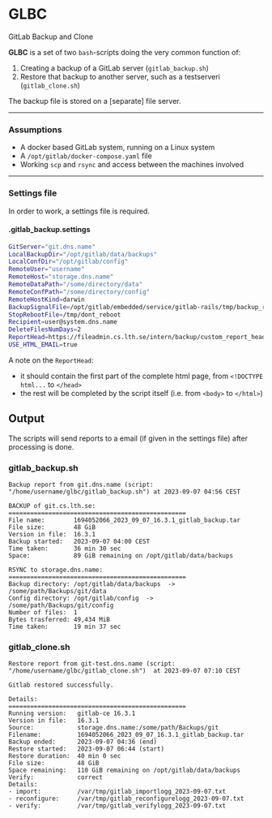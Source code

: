# GLBC
GitLab Backup and Clone

**GLBC** is a set of two `bash`-scripts doing the very common function of:

  1. Creating a backup of a GitLab server (`gitlab_backup.sh`)
  2. Restore that backup to another server, such as a testserveri (`gitlab_clone.sh`)

The backup file is stored on a [separate] file server.

-----

### Assumptions

  * A docker based GitLab system, running on a Linux system
  * A `/opt/gitlab/docker-compose.yaml` file
  * Working `scp` and `rsync` and access between the machines involved

-----

### Settings file

In order to work, a settings file is required.

#### .gitlab_backup.settings
```bash
GitServer="git.dns.name"
LocalBackupDir="/opt/gitlab/data/backups"
LocalConfDir="/opt/gitlab/config"
RemoteUser="username"
RemoteHost="storage.dns.name"
RemoteDataPath="/some/directory/data"
RemoteConfPath="/some/directory/config"
RemoteHostKind=darwin
BackupSignalFile=/opt/gitlab/embedded/service/gitlab-rails/tmp/backup_restore.pid
StopRebootFile=/tmp/dont_reboot
Recipient=user@system.dns.name
DeleteFilesNumDays=2
ReportHead=https://fileadmin.cs.lth.se/intern/backup/custom_report_head.html
USE_HTML_EMAIL=true
```

A note on the `ReportHead`:  

  * it should contain the first part of the complete html page, from `<!DOCTYPE html...` to `</head>`
  * the rest will be completed by the script itself (i.e. from `<body>` to `</html>`)



## Output

The scripts will send reports to a email (if given in the settings file) after processing is done.

### gitlab_backup.sh
```text
Backup report from git.dns.name (script: "/home/username/glbc/gitlab_backup.sh") at 2023-09-07 04:56 CEST

BACKUP of git.cs.lth.se:
=================================================
File name:        1694052066_2023_09_07_16.3.1_gitlab_backup.tar
File size:        48 GiB
Version in file:  16.3.1
Backup started:   2023-09-07 04:00 CEST
Time taken:       36 min 30 sec
Space:            89 GiB remaining on /opt/gitlab/data/backups

RSYNC to storage.dns.name:
=================================================
Backup directory: /opt/gitlab/data/backups  ->  /some/path/Backups/git/data
Config directory: /opt/gitlab/config  ->  /some/path/Backups/git/config
Number of files:  1
Bytes trasferred: 49,434 MiB
Time taken:       19 min 37 sec
```

### gitlab_clone.sh
```text
Restore report from git-test.dns.name (script: "/home/username/glbc/gitlab_clone.sh")  at 2023-09-07 07:10 CEST

Gitlab restored successfully.

Details:
=================================================
Running version:   gitlab-ce 16.3.1
Version in file:   16.3.1
Source:            storage.dns.name:/some/path/Backups/git
Filename:          1694052066_2023_09_07_16.3.1_gitlab_backup.tar
Backup ended:      2023-09-07 04:36 (end)
Restore started:   2023-09-07 06:44 (start)
Restore duration:  40 min 0 sec
File size:         48 GiB
Space remaining:   110 GiB remaining on /opt/gitlab/data/backups
Verify:            correct
Details:
- import:          /var/tmp/gitlab_importlogg_2023-09-07.txt
- reconfigure:     /var/tmp/gitlab_reconfigurelogg_2023-09-07.txt
- verify:          /var/tmp/gitlab_verifylogg_2023-09-07.txt
```
